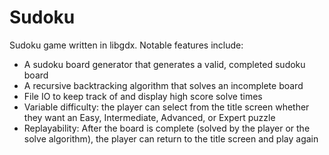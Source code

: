 # Sudoku

Sudoku game written in libgdx. Notable features include:

- A sudoku board generator that generates a valid, completed sudoku board
- A recursive backtracking algorithm that solves an incomplete board
- File IO to keep track of and display high score solve times
- Variable difficulty: the player can select from the title screen whether they want an Easy, Intermediate, Advanced, or Expert puzzle
- Replayability: After the board is complete (solved by the player or the solve algorithm), the player can return to the title screen and play again

